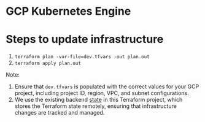 # GCP Kubernetes Engine

# Steps to update infrastructure

1. `terraform plan -var-file=dev.tfvars -out plan.out`
2. `terraform apply plan.out`

Note:

1. Ensure that `dev.tfvars` is populated with the correct values for your GCP project, including project ID, region, VPC, and subnet configurations.
2. We use the existing backend [state](./state.tf) in this Terraform project, which stores the Terraform state remotely, ensuring that infrastructure changes are tracked and managed.
